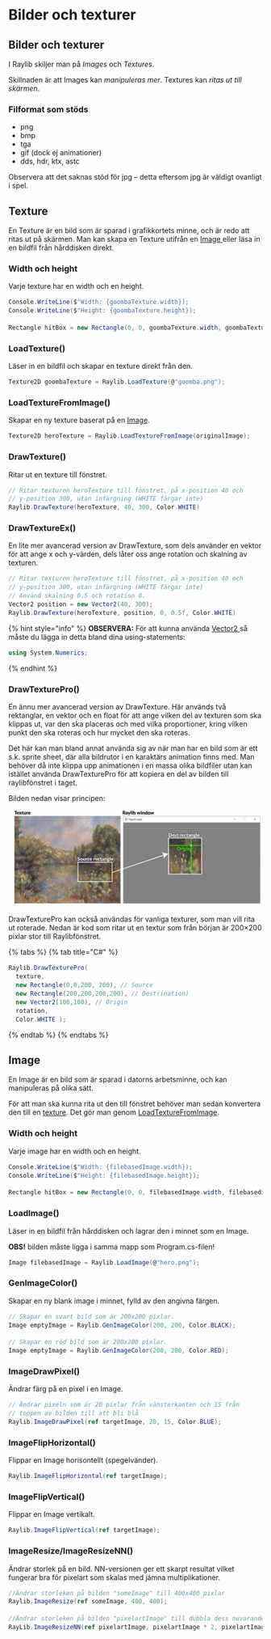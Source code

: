 # Bilder och texturer

## Bilder och texturer

I Raylib skiljer man på _Images_ och _Textures_.

Skillnaden är att Images kan _manipuleras mer_. Textures kan _ritas ut till skärmen_.

### Filformat som stöds

* png
* bmp
* tga
* gif (dock ej animationer)
* dds, hdr, ktx, astc

Observera att det saknas stöd för jpg – detta eftersom jpg är väldigt ovanligt i spel.

## Texture

En Texture är en bild som är sparad i grafikkortets minne, och är redo att ritas ut på skärmen. Man kan skapa en Texture utifrån en [Image ](bilder-och-texturer.md#image)eller läsa in en bildfil från hårddisken direkt.

### Width och height

Varje texture har en width och en height.

```csharp
Console.WriteLine($"Width: {goombaTexture.width});
Console.WriteLine($"Height: {goombaTexture.height});

Rectangle hitBox = new Rectangle(0, 0, goombaTexture.width, goombaTexture.height);
```

### LoadTexture()

Läser in en bildfil och skapar en texture direkt från den.

```csharp
Texture2D goombaTexture = Raylib.LoadTexture(@"goomba.png");
```

### LoadTextureFromImage()

Skapar en ny texture baserat på en [Image](bilder-och-texturer.md#image).

```csharp
Texture2D heroTexture = Raylib.LoadTextureFromImage(originalImage);
```

### DrawTexture()

Ritar ut en texture till fönstret.

```csharp
// Ritar texturen heroTexture till fönstret, på x-position 40 och 
// y-position 300, utan infärgning (WHITE färgar inte)
Raylib.DrawTexture(heroTexture, 40, 300, Color.WHITE)
```

### DrawTextureEx()

En lite mer avancerad version av DrawTexture, som dels använder en vektor för att ange x och y-värden, dels låter oss ange rotation och skalning av texturen.

```csharp
// Ritar texturen heroTexture till fönstret, på x-position 40 och 
// y-position 300, utan infärgning (WHITE färgar inte)
// Använd skalning 0.5 och rotation 0.
Vector2 position = new Vector2(40, 300);
Raylib.DrawTexture(heroTexture, position, 0, 0.5f, Color.WHITE)
```

{% hint style="info" %}
**OBSERVERA:** För att kunna använda [Vector2 ](../../grundlaeggande/vektorer-numerics.md)så måste du lägga in detta bland dina using-statements:

```csharp
using System.Numerics;
```
{% endhint %}

### DrawTexturePro()

En ännu mer avancerad version av DrawTexture. Här används två rektanglar, en vektor och en float för att ange vilken del av texturen som ska klippas ut, var den ska placeras och med vilka proportioner, kring vilken punkt den ska roteras och hur mycket den ska roteras.

Det här kan man bland annat använda sig av när man har en bild som är ett s.k. sprite sheet, där alla bildrutor i en karaktärs animation finns med. Man behöver då inte klippa upp animationen i en massa olika bildfiler utan kan istället använda DrawTexturePro för att kopiera en del av bilden till raylibfönstret i taget.

Bilden nedan visar principen:

![](../../.gitbook/assets/DrawTexturePro.png)

DrawTexturePro kan också användas för vanliga texturer, som man vill rita ut roterade. Nedan är kod som ritar ut en textur som från början är 200×200 pixlar stor till Raylibfönstret.

{% tabs %}
{% tab title="C#" %}
```csharp
Raylib.DrawTexturePro(
  texture, 
  new Rectangle(0,0,200, 200), // Source
  new Rectangle(200,200,200,200), // Dest(ination)
  new Vector2(100,100), // Origin
  rotation,
  Color.WHITE );
```
{% endtab %}
{% endtabs %}

## Image

En Image är en bild som är sparad i datorns arbetsminne, och kan manipuleras på olika sätt.

För att man ska kunna rita ut den till fönstret behöver man sedan konvertera den till en [texture](bilder-och-texturer.md#texture). Det gör man genom [LoadTextureFromImage](bilder-och-texturer.md#loadtexturefromimage).

### Width och height

Varje image har en width och en height.

```csharp
Console.WriteLine($"Width: {filebasedImage.width});
Console.WriteLine($"Height: {filebasedImage.height});

Rectangle hitBox = new Rectangle(0, 0, filebasedImage.width, filebasedimage.height);
```

### LoadImage()

Läser in en bildfil från hårddisken och lagrar den i minnet som en Image.

**OBS!** bilden måste ligga i samma mapp som Program.cs-filen!

```csharp
Image filebasedImage = Raylib.LoadImage(@"hero.png");
```

### GenImageColor()

Skapar en ny blank image i minnet, fylld av den angivna färgen.

```csharp
// Skapar en svart bild som är 200x200 pixlar.
Image emptyImage = Raylib.GenImageColor(200, 200, Color.BLACK);

// Skapar en röd bild som är 200x200 pixlar.
Image emptyImage = Raylib.GenImageColor(200, 200, Color.RED);
```

### ImageDrawPixel()

Ändrar färg på en pixel i en Image.

```csharp
// Ändrar pixeln som är 20 pixlar från vänsterkanten och 15 från 
// toppen av bilden till att bli blå
Raylib.ImageDrawPixel(ref targetImage, 20, 15, Color.BLUE);
```

### ImageFlipHorizontal()

Flippar en Image horisontellt (spegelvänder).

```csharp
Raylib.ImageFlipHorizontal(ref targetImage);
```

### ImageFlipVertical()

Flippar en Image vertikalt.

```csharp
Raylib.ImageFlipVertical(ref targetImage);
```

### ImageResize/ImageResizeNN()

Ändrar storlek på en bild. NN-versionen ger ett skarpt resultat vilket fungerar bra för pixelart som skalas med jämna multiplikationer.

```csharp
//Ändrar storleken på bilden "someImage" till 400x400 pixlar
Raylib.ImageResize(ref someImage, 400, 400);

//Ändrar storleken på bilden "pixelartImage" till dubbla dess nuvarande storlek
RayLib.ImageResizeNN(ref pixelartImage, pixelartImage * 2, pixelartImage * 2);
```




